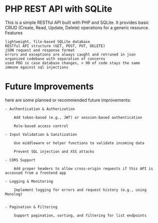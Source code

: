 # PHP REST API with SQLite

This is a simple RESTful API built with PHP and SQLite. It provides basic CRUD (Create, Read, Update, Delete) operations for a generic resource.
Features

    lightweight, file-based SQLite database
    RESTful API structure (GET, POST, PUT, DELETE)
    jSON request and response format
    errors and exceptions are always caught and retruned in json
    organized codebase with separation of concerns
    used PDO in case database changes, > 90 of code stays the same
    immune against sql injections

 # Future Improvements

here are some planned or recommended future improvements:

    - Authentication & Authorization

        Add token-based (e.g., JWT) or session-based authentication

        Role-based access control

    - Input Validation & Sanitization

        Use middleware or helper functions to validate incoming data

        Prevent SQL injection and XSS attacks

    - CORS Support

        Add proper headers to allow cross-origin requests if this API is accessed from a frontend app

    - Logging & Monitoring

        Implement logging for errors and request history (e.g., using Monolog)


    - Pagination & Filtering

        Support pagination, sorting, and filtering for list endpoints
